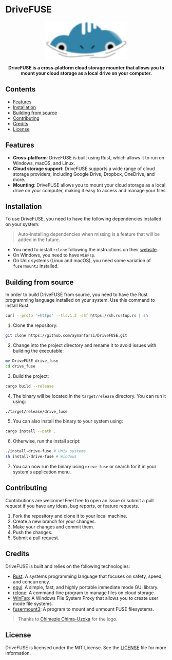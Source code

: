 # DriveFUSE

<p align="center">
  <a href="https://github.com/aymanfarsi/DriveFUSE"><img src="assets/drivefuse.png" alt="DriveFUSE" height="120" /></a>
</p>

<p align="center">
  <strong>DriveFUSE is a cross-platform cloud storage mounter that allows you to mount your cloud storage as a local drive on your computer.</strong>
</p>

## Contents
- [Features](#features)
- [Installation](#installation)
- [Building from source](#building-from-source)
- [Contributing](#contributing)
- [Credits](#credits)
- [License](#license)

## Features

- **Cross-platform**: DriveFUSE is built using Rust, which allows it to run on Windows, macOS, and Linux.
- **Cloud storage support**: DriveFUSE supports a wide range of cloud storage providers, including Google Drive, Dropbox, OneDrive, and more.
- **Mounting**: DriveFUSE allows you to mount your cloud storage as a local drive on your computer, making it easy to access and manage your files.

## Installation

To use DriveFUSE, you need to have the following dependencies installed on your system:

> Auto-installing dependencies when missing is a feature that will be added in the future.

- You need to install `rclone` following the instructions on their [website](https://rclone.org/install/).
- On Windows, you need to have `WinFsp`.
- On Unix systems (Linux and macOS), you need some variation of `fusermount3` installed.

## Building from source

In order to build DriveFUSE from source, you need to have the Rust programming language installed on your system. Use this command to install Rust:

```bash
curl --proto '=https' --tlsv1.2 -sSf https://sh.rustup.rs | sh
```

1. Clone the repository:

```bash
git clone https://github.com/aymanfarsi/DriveFUSE.git
```

2. Change into the project directory and rename it to avoid issues with building the executable:

```bash
mv DriveFUSE drive_fuse
cd drive_fuse
```

3. Build the project:

```bash
cargo build --release
```

4. The binary will be located in the `target/release` directory. You can run it using:

```bash
./target/release/drive_fuse
```

5. You can also install the binary to your system using:

```bash
cargo install --path .
```

6. Otherwise, run the install script:

```bash
./install-drive-fuse # Unix systems
sh install-drive-fuse # Windows
```

7. You can now run the binary using `drive_fuse` or search for it in your system's application menu.

## Contributing

Contributions are welcome! Feel free to open an issue or submit a pull request if you have any ideas, bug reports, or feature requests.

1. Fork the repository and clone it to your local machine.
2. Create a new branch for your changes.
3. Make your changes and commit them.
4. Push the changes.
5. Submit a pull request.

## Credits

DriveFUSE is built and relies on the following technologies:

- [Rust](https://www.rust-lang.org/): A systems programming language that focuses on safety, speed, and concurrency.
- [egui](https://www.github.com/emilk/egui): A simple, fast, and highly portable immediate mode GUI library.
- [rclone](https://rclone.org/): A command-line program to manage files on cloud storage.
- [WinFsp](https://winfsp.dev/): A Windows File System Proxy that allows you to create user mode file systems.
- [fusermount3](https://www.man7.org/linux/man-pages/man1/fusermount3.1.html): A program to mount and unmount FUSE filesystems.

> Thanks to [Chimezie Chima-Uzoka](https://www.chichima.org/) for the logo.

## License

DriveFUSE is licensed under the MIT License. See the [LICENSE](LICENSE) file for more information.
